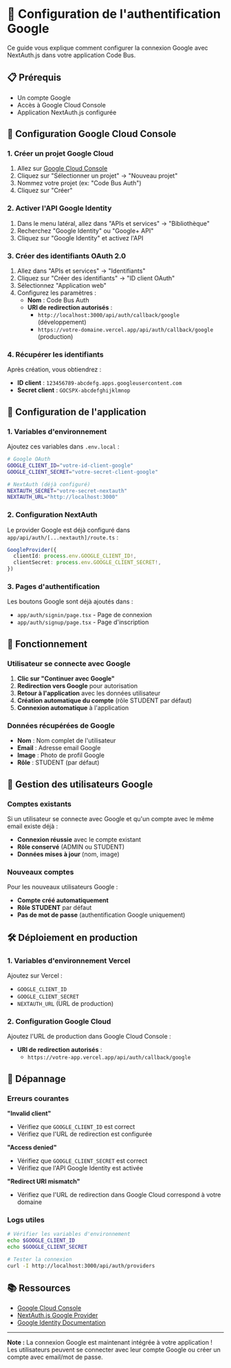 # 🔐 Configuration de l'authentification Google

Ce guide vous explique comment configurer la connexion Google avec NextAuth.js dans votre application Code Bus.

## 📋 Prérequis

- Un compte Google
- Accès à Google Cloud Console
- Application NextAuth.js configurée

## 🚀 Configuration Google Cloud Console

### 1. Créer un projet Google Cloud

1. Allez sur [Google Cloud Console](https://console.cloud.google.com/)
2. Cliquez sur "Sélectionner un projet" → "Nouveau projet"
3. Nommez votre projet (ex: "Code Bus Auth")
4. Cliquez sur "Créer"

### 2. Activer l'API Google Identity

1. Dans le menu latéral, allez dans "APIs et services" → "Bibliothèque"
2. Recherchez "Google Identity" ou "Google+ API"
3. Cliquez sur "Google Identity" et activez l'API

### 3. Créer des identifiants OAuth 2.0

1. Allez dans "APIs et services" → "Identifiants"
2. Cliquez sur "Créer des identifiants" → "ID client OAuth"
3. Sélectionnez "Application web"
4. Configurez les paramètres :
   - **Nom** : Code Bus Auth
   - **URI de redirection autorisés** :
     - `http://localhost:3000/api/auth/callback/google` (développement)
     - `https://votre-domaine.vercel.app/api/auth/callback/google` (production)

### 4. Récupérer les identifiants

Après création, vous obtiendrez :
- **ID client** : `123456789-abcdefg.apps.googleusercontent.com`
- **Secret client** : `GOCSPX-abcdefghijklmnop`

## 🔧 Configuration de l'application

### 1. Variables d'environnement

Ajoutez ces variables dans `.env.local` :

```bash
# Google OAuth
GOOGLE_CLIENT_ID="votre-id-client-google"
GOOGLE_CLIENT_SECRET="votre-secret-client-google"

# NextAuth (déjà configuré)
NEXTAUTH_SECRET="votre-secret-nextauth"
NEXTAUTH_URL="http://localhost:3000"
```

### 2. Configuration NextAuth

Le provider Google est déjà configuré dans `app/api/auth/[...nextauth]/route.ts` :

```typescript
GoogleProvider({
  clientId: process.env.GOOGLE_CLIENT_ID!,
  clientSecret: process.env.GOOGLE_CLIENT_SECRET!,
})
```

### 3. Pages d'authentification

Les boutons Google sont déjà ajoutés dans :
- `app/auth/signin/page.tsx` - Page de connexion
- `app/auth/signup/page.tsx` - Page d'inscription

## 🎯 Fonctionnement

### Utilisateur se connecte avec Google

1. **Clic sur "Continuer avec Google"**
2. **Redirection vers Google** pour autorisation
3. **Retour à l'application** avec les données utilisateur
4. **Création automatique du compte** (rôle STUDENT par défaut)
5. **Connexion automatique** à l'application

### Données récupérées de Google

- **Nom** : Nom complet de l'utilisateur
- **Email** : Adresse email Google
- **Image** : Photo de profil Google
- **Rôle** : STUDENT (par défaut)

## 🔄 Gestion des utilisateurs Google

### Comptes existants

Si un utilisateur se connecte avec Google et qu'un compte avec le même email existe déjà :
- **Connexion réussie** avec le compte existant
- **Rôle conservé** (ADMIN ou STUDENT)
- **Données mises à jour** (nom, image)

### Nouveaux comptes

Pour les nouveaux utilisateurs Google :
- **Compte créé automatiquement**
- **Rôle STUDENT** par défaut
- **Pas de mot de passe** (authentification Google uniquement)

## 🛠️ Déploiement en production

### 1. Variables d'environnement Vercel

Ajoutez sur Vercel :
- `GOOGLE_CLIENT_ID`
- `GOOGLE_CLIENT_SECRET`
- `NEXTAUTH_URL` (URL de production)

### 2. Configuration Google Cloud

Ajoutez l'URL de production dans Google Cloud Console :
- **URI de redirection autorisés** :
  - `https://votre-app.vercel.app/api/auth/callback/google`

## 🐛 Dépannage

### Erreurs courantes

**"Invalid client"**
- Vérifiez que `GOOGLE_CLIENT_ID` est correct
- Vérifiez que l'URL de redirection est configurée

**"Access denied"**
- Vérifiez que `GOOGLE_CLIENT_SECRET` est correct
- Vérifiez que l'API Google Identity est activée

**"Redirect URI mismatch"**
- Vérifiez que l'URL de redirection dans Google Cloud correspond à votre domaine

### Logs utiles

```bash
# Vérifier les variables d'environnement
echo $GOOGLE_CLIENT_ID
echo $GOOGLE_CLIENT_SECRET

# Tester la connexion
curl -I http://localhost:3000/api/auth/providers
```

## 📚 Ressources

- [Google Cloud Console](https://console.cloud.google.com/)
- [NextAuth.js Google Provider](https://next-auth.js.org/providers/google)
- [Google Identity Documentation](https://developers.google.com/identity)

---

**Note :** La connexion Google est maintenant intégrée à votre application ! Les utilisateurs peuvent se connecter avec leur compte Google ou créer un compte avec email/mot de passe.
